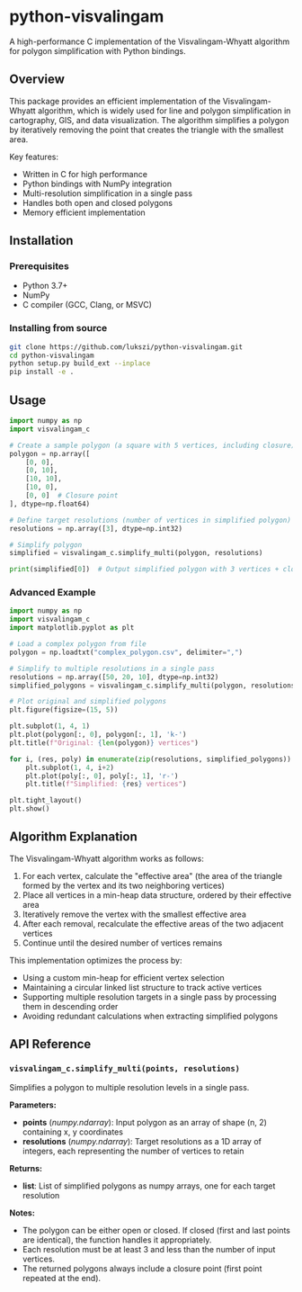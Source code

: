 # python-visvalingam

A high-performance C implementation of the Visvalingam-Whyatt algorithm for polygon simplification with Python bindings.

## Overview

This package provides an efficient implementation of the Visvalingam-Whyatt algorithm, which is widely used for line and polygon simplification in cartography, GIS, and data visualization. The algorithm simplifies a polygon by iteratively removing the point that creates the triangle with the smallest area.

Key features:
- Written in C for high performance
- Python bindings with NumPy integration
- Multi-resolution simplification in a single pass
- Handles both open and closed polygons
- Memory efficient implementation

## Installation

### Prerequisites
- Python 3.7+
- NumPy
- C compiler (GCC, Clang, or MSVC)

### Installing from source
```bash
git clone https://github.com/lukszi/python-visvalingam.git
cd python-visvalingam
python setup.py build_ext --inplace
pip install -e .
```

## Usage

```python
import numpy as np
import visvalingam_c

# Create a sample polygon (a square with 5 vertices, including closure)
polygon = np.array([
    [0, 0],
    [0, 10],
    [10, 10],
    [10, 0],
    [0, 0]  # Closure point
], dtype=np.float64)

# Define target resolutions (number of vertices in simplified polygon)
resolutions = np.array([3], dtype=np.int32)

# Simplify polygon
simplified = visvalingam_c.simplify_multi(polygon, resolutions)

print(simplified[0])  # Output simplified polygon with 3 vertices + closure
```

### Advanced Example

```python
import numpy as np
import visvalingam_c
import matplotlib.pyplot as plt

# Load a complex polygon from file
polygon = np.loadtxt("complex_polygon.csv", delimiter=",")

# Simplify to multiple resolutions in a single pass
resolutions = np.array([50, 20, 10], dtype=np.int32)
simplified_polygons = visvalingam_c.simplify_multi(polygon, resolutions)

# Plot original and simplified polygons
plt.figure(figsize=(15, 5))

plt.subplot(1, 4, 1)
plt.plot(polygon[:, 0], polygon[:, 1], 'k-')
plt.title(f"Original: {len(polygon)} vertices")

for i, (res, poly) in enumerate(zip(resolutions, simplified_polygons)):
    plt.subplot(1, 4, i+2)
    plt.plot(poly[:, 0], poly[:, 1], 'r-')
    plt.title(f"Simplified: {res} vertices")

plt.tight_layout()
plt.show()
```

## Algorithm Explanation

The Visvalingam-Whyatt algorithm works as follows:

1. For each vertex, calculate the "effective area" (the area of the triangle formed by the vertex and its two neighboring vertices)
2. Place all vertices in a min-heap data structure, ordered by their effective area
3. Iteratively remove the vertex with the smallest effective area
4. After each removal, recalculate the effective areas of the two adjacent vertices
5. Continue until the desired number of vertices remains

This implementation optimizes the process by:
- Using a custom min-heap for efficient vertex selection
- Maintaining a circular linked list structure to track active vertices
- Supporting multiple resolution targets in a single pass by processing them in descending order
- Avoiding redundant calculations when extracting simplified polygons

## API Reference

### `visvalingam_c.simplify_multi(points, resolutions)`

Simplifies a polygon to multiple resolution levels in a single pass.

**Parameters:**
- **points** (*numpy.ndarray*): Input polygon as an array of shape (n, 2) containing x, y coordinates
- **resolutions** (*numpy.ndarray*): Target resolutions as a 1D array of integers, each representing the number of vertices to retain

**Returns:**
- **list**: List of simplified polygons as numpy arrays, one for each target resolution

**Notes:**
- The polygon can be either open or closed. If closed (first and last points are identical), the function handles it appropriately.
- Each resolution must be at least 3 and less than the number of input vertices.
- The returned polygons always include a closure point (first point repeated at the end).
